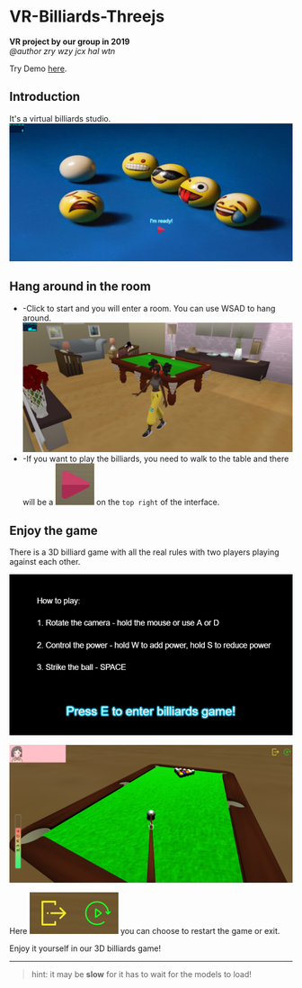 # VR-Billiards-Threejs

**VR project by our group in 2019**  
*@author zry wzy jcx hal wtn*

Try Demo [here](https://zhgruiyi.github.io/VR-Billiards-Threejs/).
## Introduction
It's a virtual billiards studio.  
![StartPage.png](exampleImgs/StartPage.png)
## Hang around in the room
* -Click to start and you will enter a room. You can use WSAD to hang around.   
![RoomPage1.png](exampleImgs/RoomPage.png)
* -If you want to play the billiards, you need to walk to the table and there will be a ![red triangle](exampleImgs/RedTri.png) on the `top right` of the interface. 
## Enjoy the game
There is a 3D billiard game with all the real rules with two players playing against each other.  

![EnterGamePage.png](exampleImgs/EnterGamePage.png)

![PlayPage.png](exampleImgs/PlayPage.png)

Here ![EandR.png](exampleImgs/EandR.png) you can choose to restart the game or exit.

Enjoy it yourself in our 3D billiards game!

---
> hint: it may be **slow** for it has to wait for the models to load!


